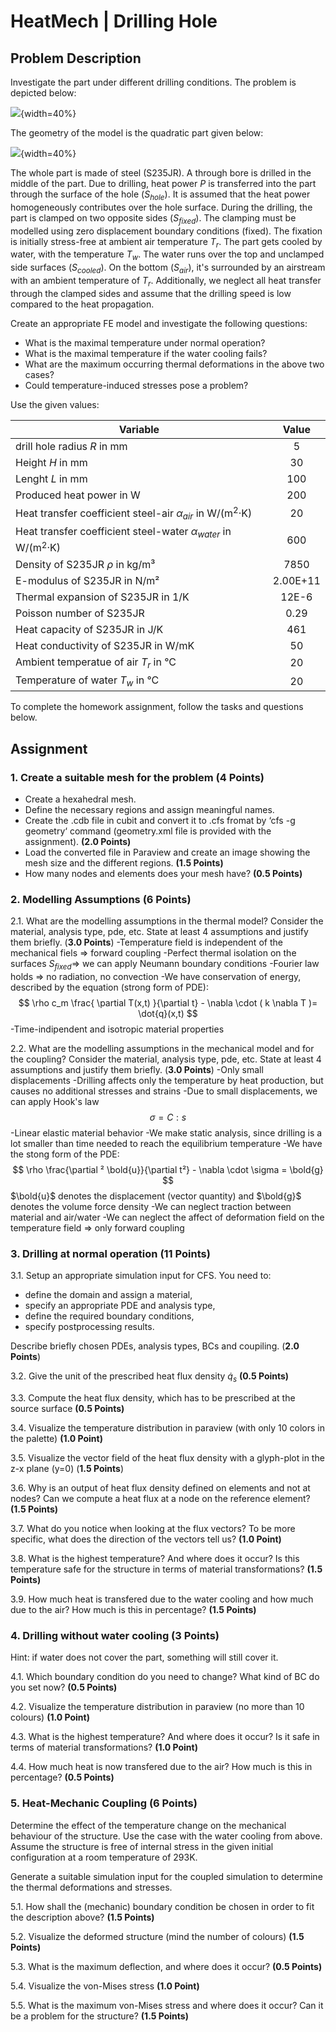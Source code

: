 # HeatMech | Drilling Hole
## Problem Description

Investigate the part under different drilling conditions. The problem is depicted below:

![](./pics/image1.png){width=40%}

The geometry of the model is the quadratic part given below:

![](./pics/part_reworked.png){width=40%}

The whole part is made of steel (S235JR). A through bore is drilled in the middle of the part. Due to drilling, heat power $P$ is transferred into the part through the surface of the hole ($S_{hole}$). It is assumed that the heat power homogeneously contributes over the hole surface. During the drilling, the part is clamped on two opposite sides ($S_{fixed}$). The clamping must be modelled using zero displacement boundary conditions (fixed). The fixation is initially stress-free at ambient air temperature $T_r$. The part gets cooled by water, with the temperature $T_w$. The water runs over the top and unclamped side surfaces ($S_{cooled}$). On the bottom ($S_{air}$), it's surrounded by an airstream with an ambient temperature of $T_r$. Additionally, we neglect all heat transfer through the clamped sides and assume that the drilling speed is low compared to the heat propagation.

Create an appropriate FE model and investigate the following questions:

* What is the maximal temperature under normal operation?
* What is the maximal temperature if the water cooling fails?
* What are the maximum occurring thermal deformations in the above two cases?
* Could temperature-induced stresses pose a problem?

Use the given values:

|Variable|Value|
|--|:--:|
|drill hole radius $R$ in mm|5|
|Height $H$ in mm|30|
|Lenght $L$ in mm|100|
|Produced heat power in W|200|
|Heat transfer coefficient steel-air $\alpha_{air}$ in W/(m$^2$·K)|20|
|Heat transfer coefficient steel-water $\alpha_{water}$ in W/(m$^2$·K)|600|
|Density of S235JR $\rho$ in kg/m³|7850|
|E-modulus of S235JR in N/m²|2.00E+11|
|Thermal expansion of S235JR in 1/K |12E-6|
|Poisson number of S235JR |0.29|
|Heat capacity of S235JR in J/K|461|
|Heat conductivity of S235JR in W/mK |50|
|Ambient temperatue of air $T_r$ in °C|20|
|Temperature of water $T_w$ in °C |20|

To complete the homework assignment, follow the tasks and questions below.

## Assignment

### 1. Create a suitable mesh for the problem **(4 Points)**
* Create a hexahedral mesh.
* Define the necessary regions and assign meaningful names.
* Create the .cdb file in cubit and convert it to .cfs fromat by ‘cfs -g geometry‘ command (geometry.xml file is provided with the assignment). **(2.0 Points)** 
* Load the converted file in Paraview and create an image showing the mesh size and the different regions. **(1.5 Points)** 
* How many nodes and elements does your mesh have? **(0.5 Points)**

### 2. Modelling Assumptions **(6 Points)**

2.1. What are the modelling assumptions in the thermal model? Consider the material, analysis type, pde, etc. State at least 4 assumptions and justify them briefly. (**3.0 Points**)
-Temperature field is independent of the mechanical fiels $\Longrightarrow$ forward coupling
-Perfect thermal isolation on the surfaces $S_{fixed} \Longrightarrow$ we can apply Neumann boundary conditions
-Fourier law holds $\Longrightarrow$ no radiation, no convection
-We have conservation of energy, described by the equation (strong form of PDE): 
  $$  \rho c_m \frac{ \partial T(x,t) }{\partial t} - \nabla \cdot ( k \nabla T )= \dot{q}(x,t) $$
-Time-indipendent and isotropic material properties


2.2. What are the modelling assumptions in the mechanical model and for the coupling? Consider the material, analysis type, pde, etc. State at least 4 assumptions and justify them briefly.
(**3.0 Points**)
-Only small displacements
-Drilling affects only the temperature by heat production, but causes no additional stresses and strains
-Due to small displacements, we can apply Hook's law $$ \sigma = C : s $$
-Linear elastic material behavior
-We make static analysis, since drilling is a lot smaller than time needed to reach the equilibrium temperature
-We have the stong form of the PDE: 
$$ \rho \frac{\partial ² \bold{u}}{\partial t²} - \nabla \cdot \sigma = \bold{g}  $$
$\bold{u}$ denotes the displacement (vector quantity) and $\bold{g}$ denotes the volume force density
-We can neglect traction between material and air/water
-We can neglect the affect of deformation field on the temperature field $\Longrightarrow$ only forward coupling

### 3. Drilling at normal operation **(11 Points)**

3.1. Setup an appropriate simulation input for CFS. You need to:

  - define the domain and assign a material,
  - specify an appropriate PDE and analysis type,
  - define the required boundary conditions,
  - specify postprocessing results.

Describe briefly chosen PDEs, analysis types, BCs and coupiling. (**2.0 Points**)

3.2. Give the unit of the prescribed heat flux density $\dot{q}_s$ **(0.5 Points)**

3.3. Compute the heat flux density, which has to be prescribed at the source surface **(0.5 Points)**

3.4. Visualize the temperature distribution in paraview (with only 10 colors in the palette) **(1.0 Point)**

3.5. Visualize the vector field of the heat flux density with a glyph-plot in the z-x plane (y=0) (**1.5 Points**)

3.6. Why is an output of heat flux density defined on elements and not at nodes? Can we compute a heat flux at a node on the reference element? **(1.5 Points)**

3.7. What do you notice when looking at the flux vectors? To be more specific, what does the direction of the vectors tell us? **(1.0 Point)**

3.8. What is the highest temperature? And where does it occur? Is this temperature safe for the structure in terms of material transformations? **(1.5 Points)**

3.9. How much heat is transfered due to the water cooling and how much due to the air? How much is this in percentage? **(1.5 Points)**

### 4. Drilling without water cooling **(3 Points)**

 Hint: if water does not cover the part, something will still cover it.

4.1. Which boundary condition do you need to change? What kind of BC do you set now? **(0.5 Points)**

4.2. Visualize the temperature distribution in paraview (no more than 10 colours) **(1.0 Point)**

4.3. What is the highest temperature? And where does it occur? Is it safe in terms of material transformations? **(1.0 Point)**

4.4. How much heat is now transfered due to the air? How much is this in percentage? **(0.5 Points)**

### 5. Heat-Mechanic Coupling **(6 Points)**
Determine the effect of the temperature change on the mechanical behaviour of the structure.
Use the case with the water cooling from above.
Assume the structure is free of internal stress in the given initial configuration at a room temperature of 293K.

Generate a suitable simulation input for the coupled simulation to determine the thermal deformations and stresses.

5.1. How shall the (mechanic) boundary condition be chosen in order to fit the description above? **(1.5 Points)**

5.2. Visualize the deformed structure (mind the number of colours) **(1.5 Points)**

5.3. What is the maximum deflection, and where does it occur? **(0.5 Points)**

5.4. Visualize the von-Mises stress **(1.0 Point)**

5.5. What is the maximum von-Mises stress and where does it occur? Can it be a problem for the structure? **(1.5 Points)**
